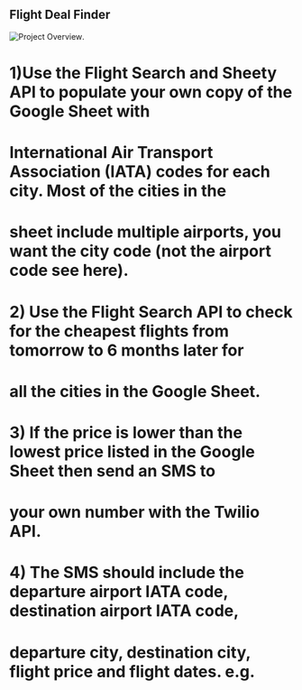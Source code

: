 ## Flight Deal Finder

![Project Overview](/data/project_overview.png "Project Overview").

# 1)Use the Flight Search and Sheety API to populate your own copy of the Google Sheet with
# International Air Transport Association (IATA) codes for each city. Most of the cities in the
# sheet include multiple airports, you want the city code (not the airport code see here).

# 2) Use the Flight Search API to check for the cheapest flights from tomorrow to 6 months later for
# all the cities in the Google Sheet.

# 3) If the price is lower than the lowest price listed in the Google Sheet then send an SMS to
# your own number with the Twilio API.

# 4) The SMS should include the departure airport IATA code, destination airport IATA code,
# departure city, destination city, flight price and flight dates. e.g.
